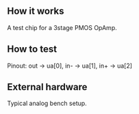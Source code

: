 <!---

This file is used to generate your project datasheet. Please fill in the information below and delete any unused
sections.

You can also include images in this folder and reference them in the markdown. Each image must be less than
512 kb in size, and the combined size of all images must be less than 1 MB.
-->

## How it works

A test chip for a 3stage PMOS OpAmp.

## How to test

Pinout: out -> ua[0], in- -> ua[1], in+ -> ua[2]

## External hardware

Typical analog bench setup.
